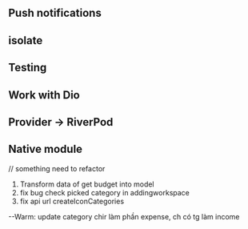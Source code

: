 ## Push notifications
## isolate
## Testing
## Work with Dio
## Provider -> RiverPod
## Native module


// something need to refactor
1. Transform data of get budget into model
2. fix bug check picked category in addingworkspace
3. fix api url createIconCategories


--Warm: update category chir làm phần expense, ch có tg làm income